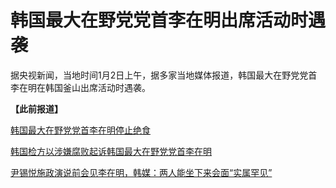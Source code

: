 # 韩国最大在野党党首李在明出席活动时遇袭

据央视新闻，当地时间1月2日上午，据多家当地媒体报道，韩国最大在野党党首李在明在韩国釜山出席活动时遇袭。

**【此前报道】**

[韩国最大在野党党首李在明停止绝食](https://news.qq.com/rain/a/UTR2023091700178600)

[韩国检方以涉嫌腐败起诉韩国最大在野党党首李在明](https://news.qq.com/rain/a/20231012A02H4Y00)

[尹锡悦施政演说前会见李在明，韩媒：两人能坐下来会面“实属罕见”
](https://news.qq.com/rain/a/20231101A00MLP00)

